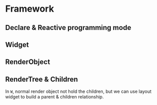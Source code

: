 # Framework

## Declare & Reactive programming mode

## Widget

## RenderObject

## RenderTree &  Children

In `W`, normal render object not hold the children, but we can use layout widget to build a parent & children relationship.